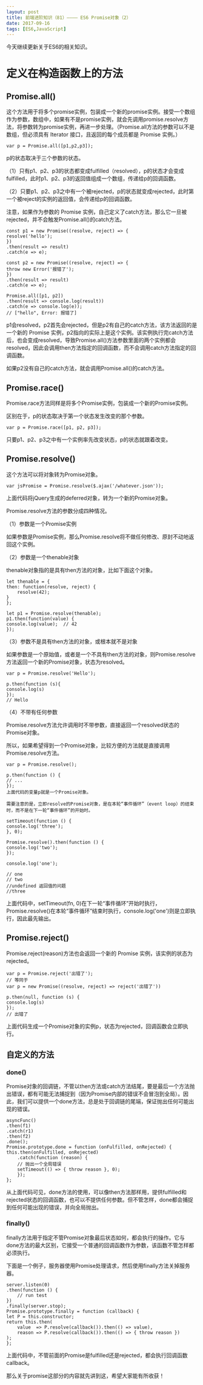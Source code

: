 ```yaml
---
layout: post
title: 前端进阶知识（81）———— ES6 Promise对象（2）
date: 2017-09-16
tags: [ES6,JavaScript]
---
```


今天继续更新关于ES6的相关知识。

# 定义在构造函数上的方法

## Promise.all()

这个方法用于将多个promise实例，包装成一个新的promise实例。接受一个数组作为参数，数组中，如果有不是promise实例，就会先调用promise.resolve方法，将参数转为promise实例，再进一步处理。（Promise.all方法的参数可以不是数组，但必须具有 Iterator 接口，且返回的每个成员都是 Promise 实例。）

    var p = Promise.all([p1,p2,p3]);

p的状态取决于三个参数的状态。

（1）只有p1、p2、p3的状态都变成fulfilled（resolved），p的状态才会变成fulfilled，此时p1、p2、p3的返回值组成一个数组，传递给p的回调函数。

（2）只要p1、p2、p3之中有一个被rejected，p的状态就变成rejected，此时第一个被reject的实例的返回值，会传递给p的回调函数。

注意，如果作为参数的 Promise 实例，自己定义了catch方法，那么它一旦被rejected，并不会触发Promise.all()的catch方法。

    const p1 = new Promise((resolve, reject) => {
    resolve('hello');
    })
    .then(result => result)
    .catch(e => e);

    const p2 = new Promise((resolve, reject) => {
    throw new Error('报错了');
    })
    .then(result => result)
    .catch(e => e);

    Promise.all([p1, p2])
    .then(result => console.log(result))
    .catch(e => console.log(e));
    // ["hello", Error: 报错了]

p1会resolved，p2首先会rejected，但是p2有自己的catch方法，该方法返回的是一个新的 Promise 实例，p2指向的实际上是这个实例。该实例执行完catch方法后，也会变成resolved，导致Promise.all()方法参数里面的两个实例都会resolved，因此会调用then方法指定的回调函数，而不会调用catch方法指定的回调函数。

如果p2没有自己的catch方法，就会调用Promise.all()的catch方法。

## Promise.race()

Promise.race方法同样是将多个Promise实例，包装成一个新的Promise实例。

区别在于，p的状态取决于第一个状态发生改变的那个参数。

    var p = Promise.race([p1, p2, p3]);

只要p1、p2、p3之中有一个实例率先改变状态，p的状态就跟着改变。

## Promise.resolve()

这个方法可以将对象转为Promise对象。

    var jsPromise = Promise.resolve($.ajax('/whatever.json'));

上面代码将jQuery生成的deferred对象，转为一个新的Promise对象。

Promise.resolve方法的参数分成四种情况。

（1）参数是一个Promise实例

如果参数是Promise实例，那么Promise.resolve将不做任何修改、原封不动地返回这个实例。

（2）参数是一个thenable对象

thenable对象指的是具有then方法的对象，比如下面这个对象。

    let thenable = {
    then: function(resolve, reject) {
        resolve(42);
    }
    };

    let p1 = Promise.resolve(thenable);
    p1.then(function(value) {
    console.log(value);  // 42
    });

（3）参数不是具有then方法的对象，或根本就不是对象

如果参数是一个原始值，或者是一个不具有then方法的对象，则Promise.resolve方法返回一个新的Promise对象，状态为resolved。

    var p = Promise.resolve('Hello');

    p.then(function (s){
    console.log(s)
    });
    // Hello

（4）不带有任何参数

Promise.resolve方法允许调用时不带参数，直接返回一个resolved状态的Promise对象。

所以，如果希望得到一个Promise对象，比较方便的方法就是直接调用Promise.resolve方法。

    var p = Promise.resolve();

    p.then(function () {
    // ...
    });
    上面代码的变量p就是一个Promise对象。

    需要注意的是，立即resolve的Promise对象，是在本轮“事件循环”（event loop）的结束时，而不是在下一轮“事件循环”的开始时。

    setTimeout(function () {
    console.log('three');
    }, 0);

    Promise.resolve().then(function () {
    console.log('two');
    });

    console.log('one');

    // one
    // two
    //undefined 返回值的问题
    //three

上面代码中，setTimeout(fn, 0)在下一轮“事件循环”开始时执行，Promise.resolve()在本轮“事件循环”结束时执行，console.log('one')则是立即执行，因此最先输出。

## Promise.reject()

Promise.reject(reason)方法也会返回一个新的 Promise 实例，该实例的状态为rejected。

    var p = Promise.reject('出错了');
    // 等同于
    var p = new Promise((resolve, reject) => reject('出错了'))

    p.then(null, function (s) {
    console.log(s)
    });
    // 出错了

上面代码生成一个Promise对象的实例p，状态为rejected，回调函数会立即执行。

## 自定义的方法

### done()

Promise对象的回调链，不管以then方法或catch方法结尾，要是最后一个方法抛出错误，都有可能无法捕捉到（因为Promise内部的错误不会冒泡到全局）。因此，我们可以提供一个done方法，总是处于回调链的尾端，保证抛出任何可能出现的错误。

    asyncFunc()
    .then(f1)
    .catch(r1)
    .then(f2)
    .done();
    Promise.prototype.done = function (onFulfilled, onRejected) {
    this.then(onFulfilled, onRejected)
        .catch(function (reason) {
        // 抛出一个全局错误
        setTimeout(() => { throw reason }, 0);
        });
    };

从上面代码可见，done方法的使用，可以像then方法那样用，提供fulfilled和rejected状态的回调函数，也可以不提供任何参数。但不管怎样，done都会捕捉到任何可能出现的错误，并向全局抛出。

### finally()

finally方法用于指定不管Promise对象最后状态如何，都会执行的操作。它与done方法的最大区别，它接受一个普通的回调函数作为参数，该函数不管怎样都必须执行。

下面是一个例子，服务器使用Promise处理请求，然后使用finally方法关掉服务器。

    server.listen(0)
    .then(function () {
        // run test
    })
    .finally(server.stop);
    Promise.prototype.finally = function (callback) {
    let P = this.constructor;
    return this.then(
        value  => P.resolve(callback()).then(() => value),
        reason => P.resolve(callback()).then(() => { throw reason })
    );
    };

上面代码中，不管前面的Promise是fulfilled还是rejected，都会执行回调函数callback。

那么关于promise这部分的内容就先讲到这，希望大家能有所收获！




